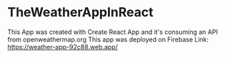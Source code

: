 # TheWeatherAppInReact
This App was created with Create React App and it's consuming an API from openweathermap.org
This app was deployed on Firebase
Link: https://weather-app-92c88.web.app/
